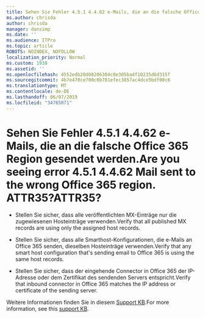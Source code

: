 ```yaml
---
title: Sehen Sie Fehler 4.5.1 4.4.62 e-Mails, die an die falsche Office 365 Region gesendet werden. ATTR35?
ms.author: chrisda
author: chrisda
manager: dansimp
ms.date: ''
ms.audience: ITPro
ms.topic: article
ROBOTS: NOINDEX, NOFOLLOW
localization_priority: Normal
ms.custom: 1938
ms.assetid: ''
ms.openlocfilehash: 4552edb28d08206304c0e305badf10235d6d315f
ms.sourcegitcommit: 4b7e478ce700c0b781efec3857ac4dce5bdf00c6
ms.translationtype: MT
ms.contentlocale: de-DE
ms.lasthandoff: 06/07/2019
ms.locfileid: "34765071"
---
```

# <a name="are-you-seeing-error-451-4462-mail-sent-to-the-wrong-office-365-region-attr35"></a><span data-ttu-id="96f45-103">Sehen Sie Fehler 4.5.1 4.4.62 e-Mails, die an die falsche Office 365 Region gesendet werden.</span><span class="sxs-lookup"><span data-stu-id="96f45-103">Are you seeing error 4.5.1 4.4.62 Mail sent to the wrong Office 365 region.</span></span> <span data-ttu-id="96f45-104">ATTR35?</span><span class="sxs-lookup"><span data-stu-id="96f45-104">ATTR35?</span></span>

- <span data-ttu-id="96f45-105">Stellen Sie sicher, dass alle veröffentlichten MX-Einträge nur die zugewiesenen Hosteinträge verwenden.</span><span class="sxs-lookup"><span data-stu-id="96f45-105">Verify that all published MX records are using only the assigned host records.</span></span>

- <span data-ttu-id="96f45-106">Stellen Sie sicher, dass alle Smarthost-Konfigurationen, die e-Mails an Office 365 senden, dieselben Hosteinträge verwenden.</span><span class="sxs-lookup"><span data-stu-id="96f45-106">Verify that any smart host configuration that's sending email to Office 365 is using the same host records.</span></span>

- <span data-ttu-id="96f45-107">Stellen Sie sicher, dass der eingehende Connector in Office 365 der IP-Adresse oder dem Zertifikat des sendenden Servers entspricht.</span><span class="sxs-lookup"><span data-stu-id="96f45-107">Verify that inbound connector in Office 365 matches the IP address or certificate of the sending server.</span></span>

<span data-ttu-id="96f45-108">Weitere Informationen finden Sie in diesem [Support KB](https://support.microsoft.com/help/4057301/attr35-response-code-when-mail-is-sent-to-eop-exo).</span><span class="sxs-lookup"><span data-stu-id="96f45-108">For more information, see this [support KB](https://support.microsoft.com/help/4057301/attr35-response-code-when-mail-is-sent-to-eop-exo).</span></span>

